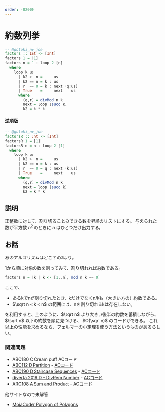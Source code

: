 ```yaml
---
order: -02000
---
```

# 約数列挙

```haskell
-- @gotoki_no_joe
factors :: Int -> [Int]
factors 1 = [1]
factors n = 1 : loop 2 [n]
  where
    loop k us
      | k2 >  n =     us
      | k2 == n = k : us
      | r  == 0 = k : next (q:us)
      | True    =     next    us
      where
        (q,r) = divMod n k
        next = loop (succ k)
        k2 = k * k
```

#### 逆順版

```haskell
-- @gotoki_no_joe
factorsR :: Int -> [Int]
factorsR 1 = [1]
factorsR n = n : loop 2 [1]
  where
    loop k us
      | k2 >  n =     us
      | k2 == n = k : us
      | r  == 0 = q : next (k:us)
      | True    =     next    us
      where
        (q,r) = divMod n k
        next = loop (succ k)
        k2 = k * k
```

## 説明

正整数に対して、割り切ることのできる数を昇順のリストにする。
与えられた数が平方数 $n^2$ のときに $n$ はひとつだけ出力する。

## お話

あのアルゴリズムはどこ？の3より。

1から順に対象の数を割ってみて、割り切れれば約数である。

```haskell
factors n = [k | k <- [1..n], mod n k == 0]
```

ここで、

- あるkでnが割り切れたとき、kだけでなくn/kも（大きい方の）約数である。
- $\sqrt n < k < n$ の範囲には、nを割り切れるkは存在しない。

を利用すると、上のように、$\sqrt n$ より大きい後半の約数を蓄積しながら、
$\sqrt n$ 以下の約数を順に見つける、 $O(\sqrt n)$ のコードができる。
これ以上の性能を求めるなら、フェルマーの小定理を使う方法というものがあるらしい。

### 関連問題

- [ABC180 C Cream puff](https://atcoder.jp/contests/abc180/tasks/abc180_c) [ACコード](https://atcoder.jp/contests/abc180/submissions/22727220)
- [ABC112 D Partition](https://atcoder.jp/contests/abc112/tasks/abc112_d) - [ACコード](https://atcoder.jp/contests/abc112/submissions/23709880)
- [ABC190 D Staircase Sequences](https://atcoder.jp/contests/abc190/tasks/abc190_d) - [ACコード](https://atcoder.jp/contests/abc190/submissions/23710955)
- [diverta 2019 D - DivRem Number](https://atcoder.jp/contests/diverta2019/tasks/diverta2019_d) - [ACコード](https://atcoder.jp/contests/diverta2019/submissions/27485495)
- [ARC108 A Sum and Product](https://atcoder.jp/contests/arc108/tasks/arc108_a) - [ACコード](https://atcoder.jp/contests/arc108/submissions/23711077)

他サイトなので未解答
- [MojaCoder Polygon of Polygons](https://mojacoder.app/users/magurofly/problems/polygon-of-polygons)
